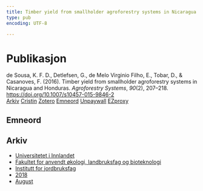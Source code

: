 ```yaml
---
title: Timber yield from smallholder agroforestry systems in Nicaragua and Honduras
type: pub
encoding: UTF-8

---
```

<h1>Publikasjon</h1>
<article id="csl-bib-container-X6GBTTJP" class="csl-bib-container">
  <div class="csl-bib-body"> <div class="csl-entry">de Sousa, K. F. D., Detlefsen, G., de Melo Virginio Filho, E., Tobar, D., &#38; Casanoves, F. (2016). Timber yield from smallholder agroforestry systems in Nicaragua and Honduras. <i>Agroforestry Systems</i>, <i>90</i>(2), 207–218. <a href="https://doi.org/10.1007/s10457-015-9846-2">https://doi.org/10.1007/s10457-015-9846-2</a></div> </div>
  <div class="csl-bib-buttons">
    <a href="#taxonomy-article-X6GBTTJP" alt="archive" class="csl-bib-button">Arkiv</a>
    <a href="https://app.cristin.no/results/show.jsf?id=1603669" alt="Cristin" class="csl-bib-button">Cristin</a>
    <a href="http://zotero.org/groups/5881554/items/X6GBTTJP" alt="Zotero" class="csl-bib-button">Zotero</a>
    <a href="#keywords-article-X6GBTTJP" alt="keywords" class="csl-bib-button">Emneord</a>
    <a href="https://doi.org/10.1007/s10457-015-9846-2" alt="Unpaywall" class="csl-bib-button">Unpaywall</a>
    <a href="https://doi.org/10.1007/s10457-015-9846-2" alt="EZproxy" class="csl-bib-button">EZproxy</a>
  </div>
  <div id="csl-bib-meta-container-X6GBTTJP"></div>
</article>
<div id="csl-bib-meta-X6GBTTJP" class="csl-bib-meta">
  <article id="keywords-article-X6GBTTJP" class="keywords-article">
    <h1>Emneord</h1>
    
  </article>
  <article id="taxonomy-article-X6GBTTJP" class="taxonomy-article">
    <h1>Arkiv</h1>
    <ul>
      <li><a href="{{< params subfolder >}}nn/archive/?key=3DCRN523">Universitetet i Innlandet</a></li>
      <li><a href="{{< params subfolder >}}nn/archive/?key=T77LXH6D">Fakultet for anvendt økologi, landbruksfag og bioteknologi</a></li>
      <li><a href="{{< params subfolder >}}nn/archive/?key=SSN4QLEC">Institutt for jordbruksfag</a></li>
      <li><a href="{{< params subfolder >}}nn/archive/?key=6CFKCF7S">2018</a></li>
      <li><a href="{{< params subfolder >}}nn/archive/?key=HEQEDDT9">August</a></li>
    </ul>
  </article>
</div>
